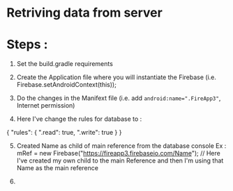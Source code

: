# Retriving data from server

# Steps :

1) Set the build.gradle requirements

2) Create the Application file where you will instantiate the Firebase (i.e. Firebase.setAndroidContext(this));

3) Do the changes in the Manifext file (i.e. add `android:name=".FireApp3"`, Internet permission)

4) Here I've change the rules for database to :

  {
    "rules": {
      ".read": true,
      ".write": true
    }
  }

5) Created Name as child of main reference from the database console
Ex :
  mRef = new Firebase("https://fireapp3.firebaseio.com/Name"); // Here I've created my own child to the main Reference and then I'm using that Name as the main reference

6)
